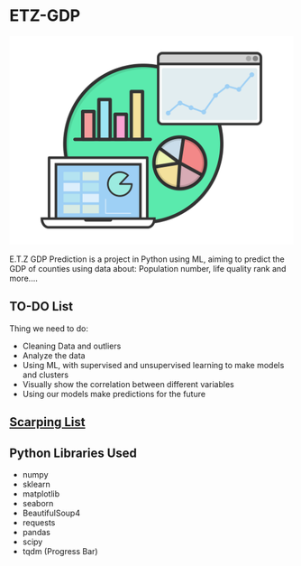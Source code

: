 # ETZ-GDP

![Logo](.github/logo.png)

E.T.Z GDP Prediction is a project in Python using ML, aiming to predict the GDP of counties using data about: Population number, life quality rank and more....

## TO-DO List

Thing we need to do:

- Cleaning Data and outliers
- Analyze the data
- Using ML, with supervised and unsupervised learning to make models and clusters
- Visually show the correlation between different variables
- Using our models make predictions for the future

## [Scarping List](/Scraping/Scraping_List.md)

## Python Libraries Used

- numpy
- sklearn
- matplotlib
- seaborn
- BeautifulSoup4
- requests
- pandas
- scipy
- tqdm (Progress Bar)
